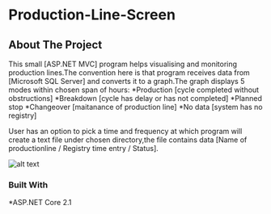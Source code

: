 # Production-Line-Screen

<!-- ABOUT THE PROJECT -->
## About The Project

This small [ASP.NET MVC] program helps visualising and monitoring production lines.The convention here is that program receives data from [Microsoft SQL Server] and converts it to a graph.The graph displays 5 modes within chosen span of hours:
*Production [cycle completed without obstructions]
*Breakdown [cycle has delay or has not completed]
*Planned stop
*Changeover [maitanance of production line]
*No data [system has no registry]

User has an option to pick a time and frequency at which program will create a text file under chosen directory,the file contains data [Name of productionline / Registry time entry / Status].

![alt text](https://user-images.githubusercontent.com/46090816/93887344-e00f5400-fce6-11ea-832c-62881d342b34.jpg)


### Built With
*ASP.NET Core 2.1

